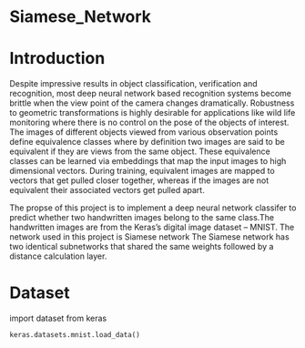 # Siamese_Network

# Introduction
Despite impressive results in object classification, verification and recognition, most deep neural network based recognition systems become brittle when the view point of the camera changes dramatically. Robustness to geometric transformations is highly desirable for applications like wild life monitoring where there is no control on the pose of the objects of interest. The images of different objects viewed from various observation points define equivalence classes where by definition two images are said to be equivalent if they are views from the same object.
These equivalence classes can be learned via embeddings that map the input images to high dimensional vectors. During training, equivalent images are mapped to vectors that get pulled closer together, whereas if the images are not equivalent their associated vectors get pulled apart.

The propse of this project is to implement a deep neural network classifer to predict whether two handwritten images belong to the same class.The handwritten images are from the Keras’s digital image dataset – MNIST. The network used in this project is Siamese network The Siamese network has two identical subnetworks that shared the same weights followed by a distance calculation layer. 

# Dataset

import dataset from keras
```
keras.datasets.mnist.load_data()
``` 
